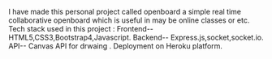 I have made this personal project called openboard a simple real time collaborative openboard which is useful in may be online classes or etc.
Tech stack used in this project : 
Frontend-- HTML5,CSS3,Bootstrap4,Javascript.
Backend-- Express.js,socket,socket.io.
API--  Canvas API for drwaing .
Deployment on Heroku platform.
